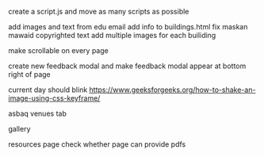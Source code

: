 create a script.js and move as many scripts as possible

add images and text from edu email
add info to buildings.html
fix maskan mawaid copyrighted text
add multiple images for each builiding

make scrollable on every page

create new feedback modal and
make feedback modal appear at bottom right of page






current day should blink https://www.geeksforgeeks.org/how-to-shake-an-image-using-css-keyframe/

asbaq venues tab

gallery

resources page
check whether page can provide pdfs